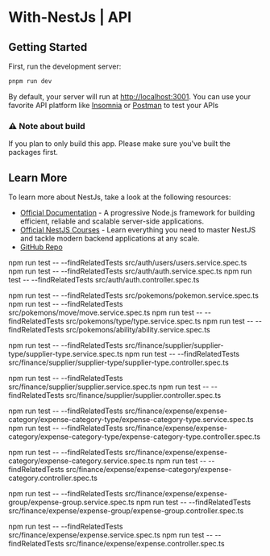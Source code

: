 # With-NestJs | API

## Getting Started

First, run the development server:

```bash
pnpm run dev
```

By default, your server will run at [http://localhost:3001](http://localhost:3001). You can use your favorite API platform like [Insomnia](https://insomnia.rest/) or [Postman](https://www.postman.com/) to test your APIs

### ⚠️ Note about build

If you plan to only build this app. Please make sure you've built the packages first.

## Learn More

To learn more about NestJs, take a look at the following resources:

- [Official Documentation](https://docs.nestjs.com) - A progressive Node.js framework for building efficient, reliable and scalable server-side applications.
- [Official NestJS Courses](https://courses.nestjs.com) - Learn everything you need to master NestJS and tackle modern backend applications at any scale.
- [GitHub Repo](https://github.com/nestjs/nest)


npm run test -- --findRelatedTests src/auth/users/users.service.spec.ts
npm run test -- --findRelatedTests src/auth/auth.service.spec.ts
npm run test -- --findRelatedTests src/auth/auth.controller.spec.ts

npm run test -- --findRelatedTests src/pokemons/pokemon.service.spec.ts
npm run test -- --findRelatedTests src/pokemons/move/move.service.spec.ts
npm run test -- --findRelatedTests src/pokemons/type/type.service.spec.ts
npm run test -- --findRelatedTests src/pokemons/ability/ability.service.spec.ts

npm run test -- --findRelatedTests src/finance/supplier/supplier-type/supplier-type.service.spec.ts
npm run test -- --findRelatedTests src/finance/supplier/supplier-type/supplier-type.controller.spec.ts

npm run test -- --findRelatedTests src/finance/supplier/supplier.service.spec.ts
npm run test -- --findRelatedTests src/finance/supplier/supplier.controller.spec.ts


npm run test -- --findRelatedTests src/finance/expense/expense-category/expense-category-type/expense-category-type.service.spec.ts
npm run test -- --findRelatedTests src/finance/expense/expense-category/expense-category-type/expense-category-type.controller.spec.ts

npm run test -- --findRelatedTests src/finance/expense/expense-category/expense-category.service.spec.ts
npm run test -- --findRelatedTests src/finance/expense/expense-category/expense-category.controller.spec.ts

npm run test -- --findRelatedTests src/finance/expense/expense-group/expense-group.service.spec.ts
npm run test -- --findRelatedTests src/finance/expense/expense-group/expense-group.controller.spec.ts

npm run test -- --findRelatedTests src/finance/expense/expense.service.spec.ts
npm run test -- --findRelatedTests src/finance/expense/expense.controller.spec.ts

